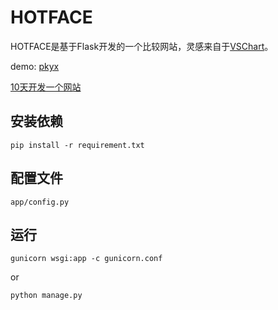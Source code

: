 # HOTFACE

HOTFACE是基于Flask开发的一个比较网站，灵感来自于[VSChart](http://vschart.com)。

demo: [pkyx](http://45.78.53.13)

[10天开发一个网站](http://tonnie17.github.io/2015/10/11/pkyx/)

## 安装依赖

`
pip install -r requirement.txt
`


## 配置文件

```
app/config.py
```

## 运行

`
gunicorn wsgi:app -c gunicorn.conf
`

or

`
python manage.py
`
